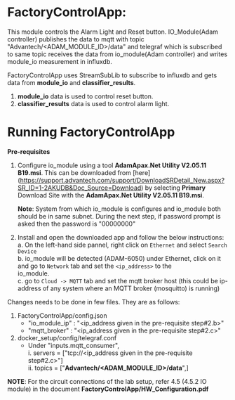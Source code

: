 # FactoryControlApp:

This module controls the Alarm Light and Reset button. IO_Module(Adam controller) publishes the data to mqtt with topic "Advantech/<ADAM_MODULE_ID>/data" and telegraf which is subscribed to same topic receives the data from io_module(Adam controller) and writes module_io measurement in influxdb.

FactoryControlApp uses StreamSubLib to subscribe to influxdb and gets data from **module_io** and **classifier_results**.

1. **module_io** data is used to control reset button.
2. **classifier_results** data is used to control alarm light.

# Running FactoryControlApp

**Pre-requisites**
1. Configure io_module using a tool **AdamApax.Net Utility V2.05.11 B19.msi**. This can be downloaded from [here]
   (https://support.advantech.com/support/DownloadSRDetail_New.aspx?SR_ID=1-2AKUDB&Doc_Source=Download) by selecting **Primary** Download Site with the **AdamApax.Net Utility V2.05.11 B19.msi**.

    **Note**: System from which io_module is configures and io_module both should be in same subnet.
    During the next step, if password prompt is asked then the password is "00000000"

2. Install and open the downloaded app and follow the below instructions:<br>
    a. On the left-hand side pannel, right click on `Ethernet` and select `Search Device`<br>
    b. io_module will be detected (ADAM-6050) under Ethernet, click on it and go to `Network` tab and set the `<ip_address>` to the      
       io_module.<br>
    c. go to `Cloud -> MQTT` tab and set the mqtt broker host (this could be ip-address of any system where an MQTT broker (mosquitto) is running)

Changes needs to be done in few files. They are as follows:

1. FactoryControlApp/config.json
    * "io_module_ip" : "<ip_address given in the pre-requisite step#2.b>"
    * "mqtt_broker"  : "<ip_address given in the pre-requisite step#2.c>"
2. docker_setup/config/telegraf.conf
    * Under "inputs.mqtt_consumer", <br>
        i.  servers = ["tcp://<ip_address given in the pre-requisite step#2.c>"]<br>
        ii. topics = ["**Advantech/<ADAM_MODULE_ID>/data**",] <br>

**NOTE**: For the circuit connections of the lab setup, refer 4.5 (4.5.2 IO module) in the document **FactoryControlApp/HW_Configuration.pdf**
